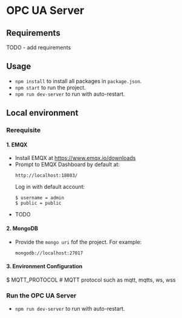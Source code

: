 # OPC UA Server

## Requirements
TODO - add requirements

## Usage
- `npm install` to install all packages in `package.json`.
- `npm start` to run the project.
- `npm run dev-server` to run with auto-restart.

## Local environment

### Rerequisite

#### 1. EMQX
- Install EMQX at https://www.emqx.io/downloads
- Prompt to EMQX Dashboard by default at:
    ```shell
    http://localhost:18083/
    ```
  Log in with default account:
    ```shell
    $ username = admin
    $ public = public
    ```
- TODO

#### 2. MongoDB
- Provide the `mongo uri` fof the project. For example:
    ```shell
    mongodb://localhost:27017
    ```

#### 3. Environment Configuration
$ MQTT_PROTOCOL # MQTT protocol such as mqtt, mqtts, ws, wss

### Run the OPC UA Server
- `npm run dev-server` to run with auto-restart.